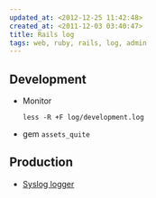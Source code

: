 ```yaml
---
updated_at: <2012-12-25 11:42:48>
created_at: <2011-12-03 03:40:47>
title: Rails log
tags: web, ruby, rails, log, admin
---
```


Development
-----------

-   Monitor

        less -R +F log/development.log

-   gem `assets_quite`

Production
----------

- [Syslog logger](http://seattlerb.rubyforge.org/SyslogLogger)
